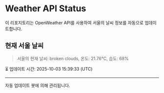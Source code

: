 
# Weather API Status

이 리포지토리는 OpenWeather API를 사용하여 서울의 날씨 정보를 자동으로 업데이트합니다.

## 현재 서울 날씨
> 서울의 현재 날씨: broken clouds, 온도: 21.76°C, 습도: 68%

⏳ 업데이트 시간: 2025-10-03 15:39:33 (UTC)

---
자동 업데이트 봇에 의해 관리됩니다.
